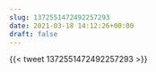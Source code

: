 ```yaml
---
slug: 1372551472492257293
date: 2021-03-18 14:12:26+00:00
draft: false
---
```


{{< tweet 1372551472492257293 >}}
